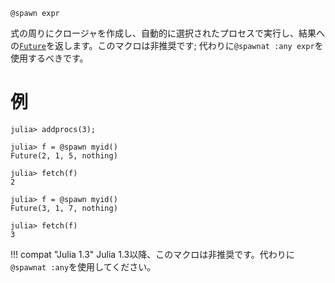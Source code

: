 ```
@spawn expr
```

式の周りにクロージャを作成し、自動的に選択されたプロセスで実行し、結果への[`Future`](@ref)を返します。このマクロは非推奨です; 代わりに`@spawnat :any expr`を使用するべきです。

# 例

```julia-repl
julia> addprocs(3);

julia> f = @spawn myid()
Future(2, 1, 5, nothing)

julia> fetch(f)
2

julia> f = @spawn myid()
Future(3, 1, 7, nothing)

julia> fetch(f)
3
```

!!! compat "Julia 1.3"
    Julia 1.3以降、このマクロは非推奨です。代わりに`@spawnat :any`を使用してください。

